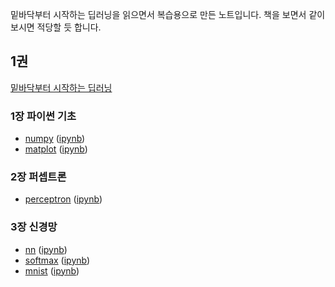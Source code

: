 밑바닥부터 시작하는 딥러닝을 읽으면서 복습용으로 만든 노트입니다.
책을 보면서 같이 보시면 적당할 듯 합니다.

## 1권
[밑바닥부터 시작하는 딥러닝](https://www.aladin.co.kr/shop/wproduct.aspx?ItemId=99518713)

### 1장 파이썬 기초
- [numpy](https://github.com/jinto/DLfS/blob/main/book1-01/01-1_numpy.pdf) ([ipynb](https://github.com/jinto/DLfS/blob/main/book1-01/01-1_numpy.ipynb))
- [matplot](https://github.com/jinto/DLfS/blob/main/book1-01/01-2_matplot.pdf) ([ipynb](https://github.com/jinto/DLfS/blob/main/book1-01/01-2_matplot.ipynb))

### 2장 퍼셉트론
- [perceptron](https://github.com/jinto/DLfS/blob/main/book1-02/02-perceptron.pdf) ([ipynb](https://github.com/jinto/DLfS/blob/main/book1-02/02-perceptron.ipynb))

### 3장 신경망
- [nn](https://github.com/jinto/DLfS/blob/main/book1-03/03-1-nn.pdf) ([ipynb](https://github.com/jinto/DLfS/blob/main/book1-03/03-1-nn.ipynb))
- [softmax](https://github.com/jinto/DLfS/blob/main/book1-03/03-5-softmax.pdf) ([ipynb](https://github.com/jinto/DLfS/blob/main/book1-03/03-5-softmax.ipynb))
- [mnist](https://github.com/jinto/DLfS/blob/main/book1-03/03-6-mnist.pdf) ([ipynb](https://github.com/jinto/DLfS/blob/main/book1-03/03-6-mnist.ipynb))
